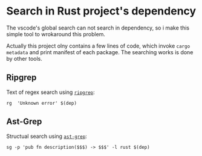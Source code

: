 # Search in Rust project's dependency

The vscode's global search can not search in dependency, so i make this simple tool to wrokaround this problem.

Actually this project olny contains a few lines of code, which invoke `cargo metadata` and print manifest of each package. The searching works is done by other tools.

## Ripgrep

Text of regex search using [`ripgrep`](https://github.com/BurntSushi/ripgrep): 

```shell
rg  'Unknown error' $(dep)
```



## Ast-Grep

Structual search using [`ast-grep`](https://github.com/ast-grep/ast-grep): 

```shell
sg -p 'pub fn description($$$) -> $$$' -l rust $(dep)
```
